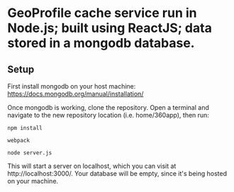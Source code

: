 
# GeoProfile cache service run in Node.js; built using ReactJS; data stored in a mongodb database.

## Setup

First install mongodb on your host machine:
https://docs.mongodb.org/manual/installation/

Once mongodb is working, clone the repository. Open a terminal and navigate to the new repository location (i.e. home/360app), then run:

```
npm install
```

```
webpack
```
```
node server.js
```

This will start a server on localhost, which you can visit at http://localhost:3000/. Your database will be empty, since it's being hosted on your machine.
